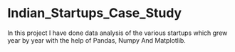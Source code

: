 # Indian_Startups_Case_Study
In this project I have done data analysis of the various startups which grew year by year with the help of Pandas, Numpy And Matplotlib.
